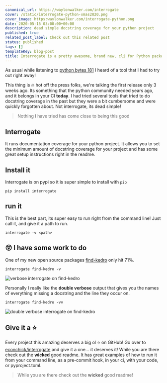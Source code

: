 ```yaml
---
canonical_url: https://waylonwalker.com/interrogate
cover: /static/interrogate-python-xmas2020.png
cover_image: https:waylonwalker.com/interrogate-python.png
date: 2020-05-15 03:00:00+00:00
description: dead simple docstring coverage for your python project
published: true
related_post_label: Check out this related post
status: published
tags: []
templateKey: blog-post
title: Interrogate is a pretty awesome, brand new, cli for Python packages
---
```


As usual while listening to [python bytes 181](https://pythonbytes.fm/episodes/show/181/it-s-time-to-interrogate-your-python-code) I heard of a tool that I had to try out right away!

This thing is 🔥 hot off the press folks, we're talking the first release only 3 weeks ago. Its something that the python community needed years ago, and it belongs in your CI **today**. I had tried several tools that tried to do docstring coverage in the past but they were a bit cumbersome and were quickly forgotten about. Not interrogate, its dead simple!

> Nothing I have tried has come close to being this good

## Interrogate

It runs documentation coverage for your python project. It allows you to set the minimum amount of docstring coverage for your project and has some great setup instructions right in the readme.

## Install it

Interrogate is on pypi so it is super simple to install with `pip`

```
pip install interrogate
```

## run it

This is the best part, its super easy to run right from the command line! Just call it, and give it a path to run.

```
interrogate -v <path>
```

## 😲 I have some work to do

One of my new open source packages [find-kedro](https://find-kedro.waylonwalker.com/) only hit 71%.

```
interrogate find-kedro -v
```

![verbose interrogate on find-kedro](https://waylonwalker.com/interrogate-python-v.png)

Personally I really like the **double verbose** output that gives you the names of everything missing a docstring and the line they occur on.

```
interrogate find-kedro -vv
```

![double verbose interrogate on find-kedro](https://waylonwalker.com/interrogate-python-vv.png)

## Give it a ⭐
Every project this amazing deserves a big ol ⭐ on GitHub! Go over to [econchick/interrogate](https://github.com/econchick/interrogate) and give it a one... it deserves it! While you are there check out the **wicked** good readme. It has great examples of how to run it from your command line, as a pre-commit hook, in your ci, with your code, or pyproject.toml.

> While you are there check out the **wicked** good readme!
